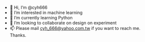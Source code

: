 - 👋 Hi, I’m @cyh666
- 👀 I’m interested in machine learning
- 🌱 I’m currently learning Python
- 💞️ I’m looking to collaborate on design on experiment
- 📫 Please mail cyh_666@yahoo.com.tw if you want to reach me. Thanks.

<!---
cyh666/cyh666 is a ✨ special ✨ repository because its `README.md` (this file) appears on your GitHub profile.
You can click the Preview link to take a look at your changes.
--->

